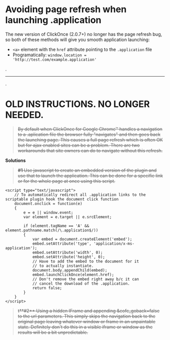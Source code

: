 # Avoiding page refresh when launching .application #

The new version of ClickOnce (2.0.7+) no longer has the page refresh bug,
so both of these methods will give you smooth application launching:
  * `<a>` element with the `href` attribute pointing to the `.application` file
  * Programatically: `window.location = 'http://test.com/example.application'`

.


---


.


# OLD INSTRUCTIONS. NO LONGER NEEDED. #

> ~~By default when ClickOnce for Google Chrome™ handles a navigation to a .aplication file the browser fully "navigates" and then goes back the launching page.  This causes a full page refresh which is often OK but for ajax enabled sites can be a problem.  There are two workarounds that site owners can do to navigate without this refresh.~~

**Solutions**

> ~~**#1** Use javascript to create an embedded version of the plugin and use that to launch the application.  This can be done for a specific link or for the whole page at once using this script.~~

```
<script type="text/javascript">
    // To automatically redirect all .application links to the scriptable plugin hook the document click function
    document.onclick = function(e)
    {
        e = e || window.event;
        var element = e.target || e.srcElement;

        if (element.tagName == 'A' && element.pathname.match(/\.application$/))
        {
            var embed = document.createElement('embed');
            embed.setAttribute('type', 'application/x-ms-application');
            embed.setAttribute('width', 0);
            embed.setAttribute('height', 0);
            // Have to add the embed to the document for it
            // to actually instantiate.
            document.body.appendChild(embed);
            embed.launchClickOnce(element.href);
            // Don't remove the embed right away b/c it can
            // cancel the download of the .application.
            return false;
        }
    }
</script>
```

> ~~t**#2** Using a hidden IFrame and appending &cofc\_goback=false to the url parameters.  This simply skips the navigation back to the original page leaving whatever window or frame in an unpaintable state.  Definitely don't do this in a visible iframe or window as the results will be a bit unpredictable.~~